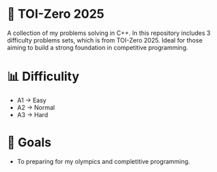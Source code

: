 # 🧮 TOI-Zero 2025
A collection of my problems solving in C++. In this repository includes 3 difficulty problems sets, which is from TOI-Zero 2025. Ideal for those aiming to build a strong foundation in competitive programming.

# 📊 Difficulity
- A1 -> Easy
- A2 -> Normal
- A3 -> Hard

# 🎯 Goals
- To preparing for my olympics and completitive programming.
